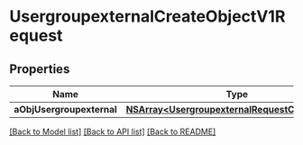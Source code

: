 # UsergroupexternalCreateObjectV1Request

## Properties
Name | Type | Description | Notes
------------ | ------------- | ------------- | -------------
**aObjUsergroupexternal** | [**NSArray&lt;UsergroupexternalRequestCompound&gt;***](UsergroupexternalRequestCompound.md) |  | 

[[Back to Model list]](../README.md#documentation-for-models) [[Back to API list]](../README.md#documentation-for-api-endpoints) [[Back to README]](../README.md)


